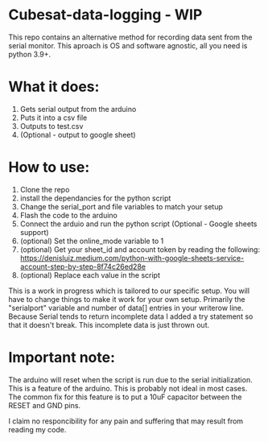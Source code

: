 # Cubesat-data-logging - WIP
This repo contains an alternative method for recording data sent from the serial monitor. This aproach is OS and software agnostic, all you need is python 3.9+.

# What it does:
1. Gets serial output from the arduino
2. Puts it into a csv file
3. Outputs to test.csv
4. (Optional - output to google sheet)

# How to use:
1. Clone the repo
2. install the dependancies for the python script
3. Change the serial_port and file variables to match your setup
3. Flash the code to the arduino
4. Connect the arduio and run the python script
(Optional - Google sheets support)
5. (optional) Set the online_mode variable to 1
6. (optional) Get your sheet_id and account token by reading the following: https://denisluiz.medium.com/python-with-google-sheets-service-account-step-by-step-8f74c26ed28e
7. (optional) Replace each value in the script

This is a work in progress which is tailored to our specific setup. You will have to change things to make it work for your own setup. Primarily the "serialport" variable and number of data[] entries in your writerow line. Because Serial tends to return incomplete data I added a try statement so that it doesn't break. This incomplete data is just thrown out.

# Important note:
The arduino will reset when the script is run due to the serial initialization. This is a feature of the arduino. This is probably not ideal in most cases. The common fix for this feature is to put a 10uF capacitor between the RESET and GND pins.

I claim no responcibility for any pain and suffering that may result from reading my code.
